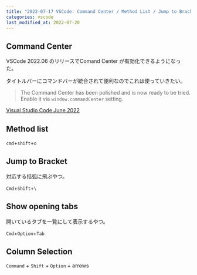 ```yaml
---
title: "2022-07-17 VSCode: Command Center / Method List / Jump to Bracket / Show opening tabs / Column Selection"
categories: vscode
last_modified_at: 2022-07-20
---
```


## Command Center

VSCode 2022.06 のリリースでComand Center が有効化できるようになった。

タイトルバーにコマンドバーが統合されて便利なのでこれは使っていきたい。

> The Command Center has been polished and is now ready to be tried. Enable it via `window.commandCenter` setting.

[Visual Studio Code June 2022](https://code.visualstudio.com/updates/v1_69#_command-center)

## Method list

`cmd`+`shift`+`o`

## Jump to Bracket

対応する括弧に飛ぶやつ。

`Cmd`+`Shift`+`\`

## Show opening tabs

開いているタブを一覧にして表示するやつ。

`Cmd`+`Option`+`Tab`

## Column Selection

`Command` + `Shift` + `Option` + arrows
